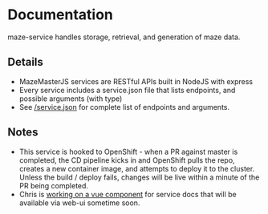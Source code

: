 # Documentation

maze-service handles storage, retrieval, and generation of maze data.

## Details

-   MazeMasterJS services are RESTful APIs built in NodeJS with express
-   Every service includes a service.json file that lists endpoints, and possible arguments (with type)
-   See [/service.json](https://github.com/mazemasterjs/maze-service/blob/development/data/service.json) for complete list of endpoints and arguments.

## Notes

-   This service is hooked to OpenShift - when a PR against master is completed, the CD pipeline kicks in and OpenShift pulls the repo, creates a new container image, and attempts to deploy it to the cluster. Unless the build / deploy fails, changes will be live within a minute of the PR being completed.
-   Chris is [working on a vue component](https://trello.com/c/yrkTE2Od) for service docs that will be available via web-ui sometime soon.
